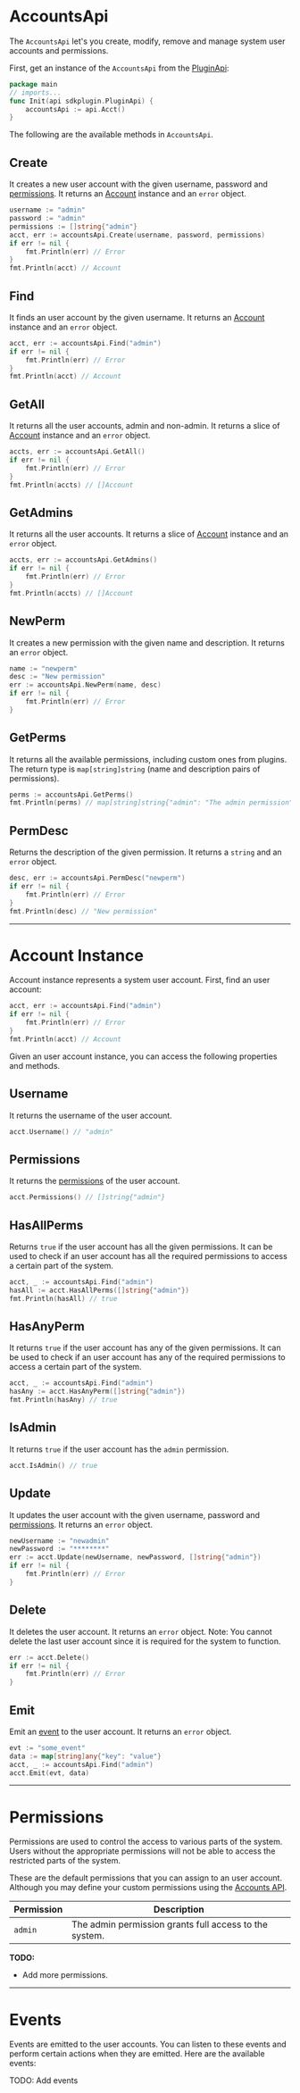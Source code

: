 # AccountsApi

The `AccountsApi` let's you create, modify, remove and manage system user accounts and permissions.

First, get an instance of the `AccountsApi` from the [PluginApi](../plugin-api):
```go
package main
// imports...
func Init(api sdkplugin.PluginApi) {
    accountsApi := api.Acct()
}
```

The following are the available methods in `AccountsApi`.

## Create
It creates a new user account with the given username, password and [permissions](#permissions). It returns an [Account](#account-instance) instance and an `error` object.
```go
username := "admin"
password := "admin"
permissions := []string{"admin"}
acct, err := accountsApi.Create(username, password, permissions)
if err != nil {
    fmt.Println(err) // Error
}
fmt.Println(acct) // Account
```

## Find
It finds an user account by the given username. It returns an [Account](#account-instance) instance and an `error` object.
```go
acct, err := accountsApi.Find("admin")
if err != nil {
    fmt.Println(err) // Error
}
fmt.Println(acct) // Account
```

## GetAll
It returns all the user accounts, admin and non-admin. It returns a slice of [Account](#account-instance) instance and an `error` object.
```go
accts, err := accountsApi.GetAll()
if err != nil {
    fmt.Println(err) // Error
}
fmt.Println(accts) // []Account
```

## GetAdmins
It returns all the user accounts. It returns a slice of [Account](#account-instance) instance and an `error` object.
```go
accts, err := accountsApi.GetAdmins()
if err != nil {
    fmt.Println(err) // Error
}
fmt.Println(accts) // []Account
```

## NewPerm
It creates a new permission with the given name and description. It returns an `error` object.
```go
name := "newperm"
desc := "New permission"
err := accountsApi.NewPerm(name, desc)
if err != nil {
    fmt.Println(err) // Error
}
```

## GetPerms
It returns all the available permissions, including custom ones from plugins. The return type is `map[string]string` (name and description pairs of permissions).
```go
perms := accountsApi.GetPerms()
fmt.Println(perms) // map[string]string{"admin": "The admin permission"}
```

## PermDesc
Returns the description of the given permission. It returns a `string` and an `error` object.
```go
desc, err := accountsApi.PermDesc("newperm")
if err != nil {
    fmt.Println(err) // Error
}
fmt.Println(desc) // "New permission"
```

---

# Account Instance
Account instance represents a system user account. First, find an user account:
```go
acct, err := accountsApi.Find("admin")
if err != nil {
    fmt.Println(err) // Error
}
fmt.Println(acct) // Account
```

Given an user account instance, you can access the following properties and methods.

## Username
It returns the username of the user account.
```go
acct.Username() // "admin"
```

## Permissions
It returns the [permissions](#permissions) of the user account.
```go
acct.Permissions() // []string{"admin"}
```

## HasAllPerms
Returns `true` if the user account has all the given permissions. It can be used to check if an user account has all the required permissions to access a certain part of the system.
```go
acct, _ := accountsApi.Find("admin")
hasAll := acct.HasAllPerms([]string{"admin"})
fmt.Println(hasAll) // true
```

## HasAnyPerm
It returns `true` if the user account has any of the given permissions. It can be used to check if an user account has any of the required permissions to access a certain part of the system.
```go
acct, _ := accountsApi.Find("admin")
hasAny := acct.HasAnyPerm([]string{"admin"})
fmt.Println(hasAny) // true
```

## IsAdmin
It returns `true` if the user account has the `admin` permission.
```go
acct.IsAdmin() // true
```

## Update
It updates the user account with the given username, password and [permissions](#permissions). It returns an `error` object.
```go
newUsername := "newadmin"
newPassword := "********"
err := acct.Update(newUsername, newPassword, []string{"admin"})
if err != nil {
    fmt.Println(err) // Error
}
```

## Delete
It deletes the user account. It returns an `error` object. Note: You cannot delete the last user account since it is required for the system to function.
```go
err := acct.Delete()
if err != nil {
    fmt.Println(err) // Error
}
```

## Emit
Emit an [event](#events) to the user account. It returns an `error` object.
```go
evt := "some_event"
data := map[string]any{"key": "value"}
acct, _ := accountsApi.Find("admin")
acct.Emit(evt, data)
```

---

# Permissions
Permissions are used to control the access to various parts of the system. Users without the appropriate permissions will not be able to access the restricted parts of the system.

These are the default permissions that you can assign to an user account. Although you may define your custom permissions using the [Accounts API](#newperm).

| Permission | Description
| --- | --- |
| `admin` | The admin permission grants full access to the system. |

**TODO:**
- Add more permissions.

---

# Events
Events are emitted to the user accounts. You can listen to these events and perform certain actions when they are emitted. Here are the available events:

TODO: Add events
